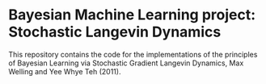 # Bayesian Machine Learning project: Stochastic Langevin Dynamics

This repository contains the code for the implementations of the principles of Bayesian Learning via Stochastic Gradient Langevin Dynamics, Max Welling and Yee Whye Teh (2011). 
